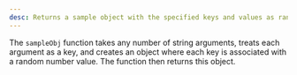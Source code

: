 ```yaml
---
desc: Returns a sample object with the specified keys and values as random numbers.
---
```


The `sampleObj` function takes any number of string arguments, treats each argument as a key, and creates an object where each key is associated with a random number value. The function then returns this object.
